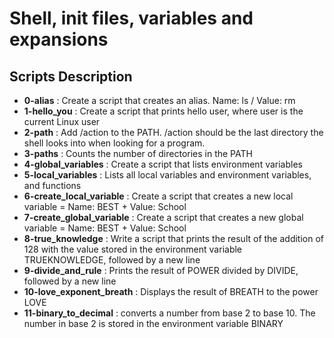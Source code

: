 <h1>Shell, init files, variables and expansions</h1>
<h2>Scripts Description</h2>
<ul>
<li><strong>0-alias</strong> : Create a script that creates an alias. Name: ls / Value: rm</li>
<li><strong>1-hello_you</strong> : Create a script that prints hello user, where user is the current Linux user</li>
<li><strong>2-path</strong> : Add /action to the PATH. /action should be the last directory the shell looks into when looking for a program.</li>
<li><strong>3-paths</strong> : Counts the number of directories in the PATH</li>
<li><strong>4-global_variables</strong> : Create a script that lists environment variables</li>
<li><strong>5-local_variables</strong> : Lists all local variables and environment variables, and functions</li>
<li><strong>6-create_local_variable</strong> : Create a script that creates a new local variable = Name: BEST + Value: School</li>
<li><strong>7-create_global_variable</strong> : Create a script that creates a new global variable = Name: BEST + Value: School</li>
<li><strong>8-true_knowledge</strong> : Write a script that prints the result of the addition of 128 with the value stored in the environment variable TRUEKNOWLEDGE, followed by a new line</li>
<li><strong>9-divide_and_rule</strong> : Prints the result of POWER divided by DIVIDE, followed by a new line</li>
<li><strong>10-love_exponent_breath</strong> : Displays the result of BREATH to the power LOVE</li>
<li><strong>11-binary_to_decimal</strong> : converts a number from base 2 to base 10. The number in base 2 is stored in the environment variable BINARY</li>
</ul>
